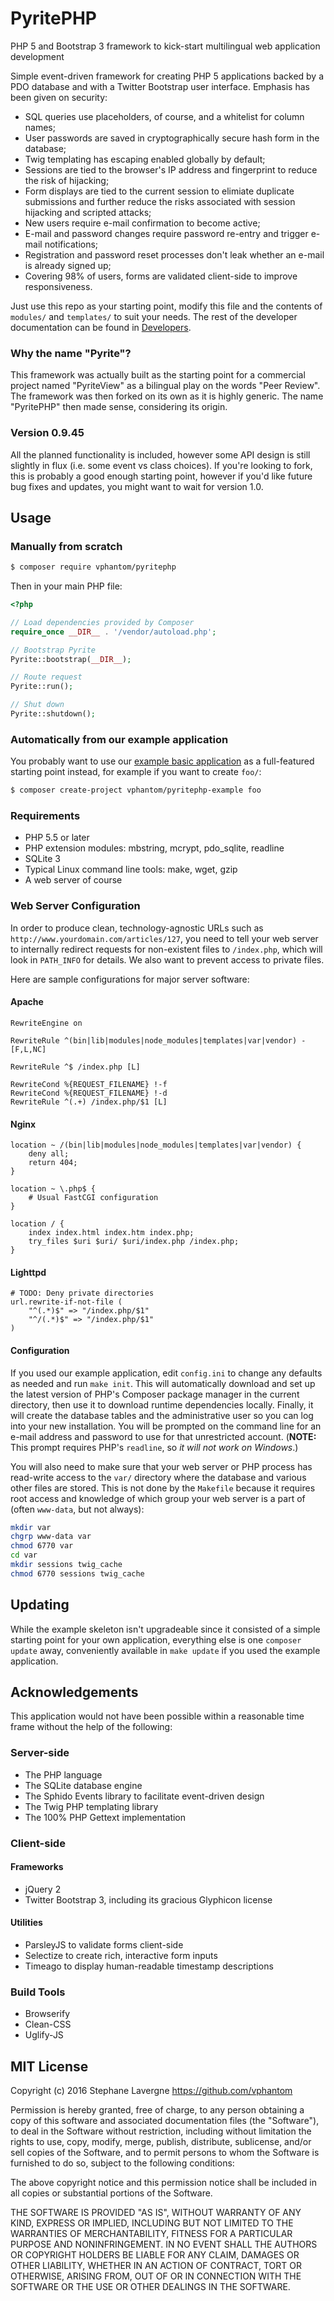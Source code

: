 # PyritePHP

PHP 5 and Bootstrap 3 framework to kick-start multilingual web application development

Simple event-driven framework for creating PHP 5 applications backed by a PDO database and with a Twitter Bootstrap user interface.  Emphasis has been given on security:

* SQL queries use placeholders, of course, and a whitelist for column names;
* User passwords are saved in cryptographically secure hash form in the database;
* Twig templating has escaping enabled globally by default;
* Sessions are tied to the browser's IP address and fingerprint to reduce the risk of hijacking;
* Form displays are tied to the current session to elimiate duplicate submissions and further reduce the risks associated with session hijacking and scripted attacks;
* New users require e-mail confirmation to become active;
* E-mail and password changes require password re-entry and trigger e-mail notifications;
* Registration and password reset processes don't leak whether an e-mail is already signed up;
* Covering 98% of users, forms are validated client-side to improve responsiveness.

Just use this repo as your starting point, modify this file and the contents of `modules/` and `templates/` to suit your needs.  The rest of the developer documentation can be found in [Developers](DEVELOPERS.md).

### Why the name "Pyrite"?

This framework was actually built as the starting point for a commercial project named "PyriteView" as a bilingual play on the words "Peer Review".  The framework was then forked on its own as it is highly generic.  The name "PyritePHP" then made sense, considering its origin.

### Version 0.9.45

All the planned functionality is included, however some API design is still slightly in flux (i.e. some event vs class choices).  If you're looking to fork, this is probably a good enough starting point, however if you'd like future bug fixes and updates, you might want to wait for version 1.0.

## Usage

### Manually from scratch

```sh
$ composer require vphantom/pyritephp
```

Then in your main PHP file:

```php
<?php

// Load dependencies provided by Composer
require_once __DIR__ . '/vendor/autoload.php';

// Bootstrap Pyrite
Pyrite::bootstrap(__DIR__);

// Route request
Pyrite::run();

// Shut down
Pyrite::shutdown();
```

### Automatically from our example application

You probably want to use our [example basic application](https://github.com/vphantom/pyritephp-example) as a full-featured starting point instead, for example if you want to create `foo/`:

```sh
$ composer create-project vphantom/pyritephp-example foo
```

### Requirements

* PHP 5.5 or later
* PHP extension modules: mbstring, mcrypt, pdo_sqlite, readline
* SQLite 3
* Typical Linux command line tools: make, wget, gzip
* A web server of course

### Web Server Configuration

In order to produce clean, technology-agnostic URLs such as `http://www.yourdomain.com/articles/127`, you need to tell your web server to internally redirect requests for non-existent files to `/index.php`, which will look in `PATH_INFO` for details.  We also want to prevent access to private files.

Here are sample configurations for major server software:

#### Apache

```
RewriteEngine on

RewriteRule ^(bin|lib|modules|node_modules|templates|var|vendor) - [F,L,NC]

RewriteRule ^$ /index.php [L]

RewriteCond %{REQUEST_FILENAME} !-f
RewriteCond %{REQUEST_FILENAME} !-d
RewriteRule ^(.+) /index.php/$1 [L]
```

#### Nginx

```
location ~ /(bin|lib|modules|node_modules|templates|var|vendor) {
    deny all;
    return 404;
}

location ~ \.php$ {
	# Usual FastCGI configuration
}

location / {
    index index.html index.htm index.php;
    try_files $uri $uri/ $uri/index.php /index.php;
}
```

#### Lighttpd

```
# TODO: Deny private directories
url.rewrite-if-not-file (
    "^(.*)$" => "/index.php/$1"
    "^/(.*)$" => "/index.php/$1"
)
```

#### Configuration

If you used our example application, edit `config.ini` to change any defaults as needed and run `make init`.  This will automatically download and set up the latest version of PHP's Composer package manager in the current directory, then use it to download runtime dependencies locally.  Finally, it will create the database tables and the administrative user so you can log into your new installation.  You will be prompted on the command line for an e-mail address and password to use for that unrestricted account.  (**NOTE:** This prompt requires PHP's `readline`, so *it will not work on Windows*.)

You will also need to make sure that your web server or PHP process has read-write access to the `var/` directory where the database and various other files are stored.  This is not done by the `Makefile` because it requires root access and knowledge of which group your web server is a part of (often `www-data`, but not always):

```sh
mkdir var
chgrp www-data var
chmod 6770 var
cd var
mkdir sessions twig_cache
chmod 6770 sessions twig_cache
```


## Updating

While the example skeleton isn't upgradeable since it consisted of a simple starting point for your own application, everything else is one `composer update` away, conveniently available in `make update` if you used the example application.


## Acknowledgements

This application would not have been possible within a reasonable time frame without the help of the following:

### Server-side

* The PHP language
* The SQLite database engine
* The Sphido Events library to facilitate event-driven design
* The Twig PHP templating library
* The 100% PHP Gettext implementation

### Client-side

#### Frameworks

* jQuery 2
* Twitter Bootstrap 3, including its gracious Glyphicon license

#### Utilities

* ParsleyJS to validate forms client-side
* Selectize to create rich, interactive form inputs
* Timeago to display human-readable timestamp descriptions

### Build Tools

* Browserify
* Clean-CSS
* Uglify-JS


## MIT License

Copyright (c) 2016 Stephane Lavergne <https://github.com/vphantom>

Permission is hereby granted, free of charge, to any person obtaining a copy of this software and associated documentation files (the "Software"), to deal in the Software without restriction, including without limitation the rights to use, copy, modify, merge, publish, distribute, sublicense, and/or sell copies of the Software, and to permit persons to whom the Software is furnished to do so, subject to the following conditions:

The above copyright notice and this permission notice shall be included in all copies or substantial portions of the Software.

THE SOFTWARE IS PROVIDED "AS IS", WITHOUT WARRANTY OF ANY KIND, EXPRESS OR IMPLIED, INCLUDING BUT NOT LIMITED TO THE WARRANTIES OF MERCHANTABILITY, FITNESS FOR A PARTICULAR PURPOSE AND NONINFRINGEMENT. IN NO EVENT SHALL THE AUTHORS OR COPYRIGHT HOLDERS BE LIABLE FOR ANY CLAIM, DAMAGES OR OTHER LIABILITY, WHETHER IN AN ACTION OF CONTRACT, TORT OR OTHERWISE, ARISING FROM, OUT OF OR IN CONNECTION WITH THE SOFTWARE OR THE USE OR OTHER DEALINGS IN THE SOFTWARE.
